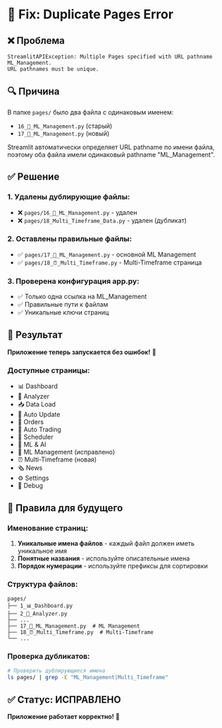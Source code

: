# 🔧 Fix: Duplicate Pages Error

## ❌ **Проблема**
```
StreamlitAPIException: Multiple Pages specified with URL pathname ML_Management. 
URL pathnames must be unique.
```

## 🔍 **Причина**
В папке `pages/` было два файла с одинаковым именем:
- `16_🤖_ML_Management.py` (старый)
- `17_🤖_ML_Management.py` (новый)

Streamlit автоматически определяет URL pathname по имени файла, поэтому оба файла имели одинаковый pathname "ML_Management".

## ✅ **Решение**

### **1. Удалены дублирующие файлы:**
- ❌ `pages/16_🤖_ML_Management.py` - удален
- ❌ `pages/18_Multi_Timeframe_Data.py` - удален (дубликат)

### **2. Оставлены правильные файлы:**
- ✅ `pages/17_🤖_ML_Management.py` - основной ML Management
- ✅ `pages/18_⏰_Multi_Timeframe.py` - Multi-Timeframe страница

### **3. Проверена конфигурация app.py:**
- ✅ Только одна ссылка на ML_Management
- ✅ Правильные пути к файлам
- ✅ Уникальные ключи страниц

## 🎯 **Результат**

**Приложение теперь запускается без ошибок!** 🚀

### **Доступные страницы:**
- 📊 Dashboard
- 🧮 Analyzer  
- 📥 Data Load
- 🔁 Auto Update
- 🛒 Orders
- 🤖 Auto Trading
- 📅 Scheduler
- 🤖 ML & AI
- 🔧 ML Management (исправлено)
- ⏰ Multi-Timeframe (новая)
- 🗞️ News
- ⚙️ Settings
- 🧰 Debug

## 🔧 **Правила для будущего**

### **Именование страниц:**
1. **Уникальные имена файлов** - каждый файл должен иметь уникальное имя
2. **Понятные названия** - используйте описательные имена
3. **Порядок нумерации** - используйте префиксы для сортировки

### **Структура файлов:**
```
pages/
├── 1_📊_Dashboard.py
├── 2_🧮_Analyzer.py
├── ...
├── 17_🤖_ML_Management.py  # ML Management
├── 18_⏰_Multi_Timeframe.py  # Multi-Timeframe
└── ...
```

### **Проверка дубликатов:**
```bash
# Проверить дублирующиеся имена
ls pages/ | grep -E "ML_Management|Multi_Timeframe"
```

## ✅ **Статус: ИСПРАВЛЕНО**

**Приложение работает корректно!** 🎉

